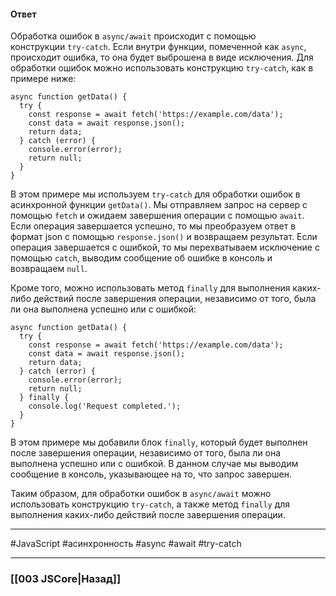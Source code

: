 #### Ответ

Обработка ошибок в `async/await` происходит с помощью конструкции `try-catch`. Если внутри функции, помеченной как `async`, происходит ошибка, то она будет выброшена в виде исключения. Для обработки ошибок можно использовать конструкцию `try-catch`, как в примере ниже:

```
async function getData() {
  try {
    const response = await fetch('https://example.com/data');
    const data = await response.json();
    return data;
  } catch (error) {
    console.error(error);
    return null;
  }
}
```

В этом примере мы используем `try-catch` для обработки ошибок в асинхронной функции `getData()`. Мы отправляем запрос на сервер с помощью `fetch` и ожидаем завершения операции с помощью `await`. Если операция завершается успешно, то мы преобразуем ответ в формат json с помощью `response.json()` и возвращаем результат. Если операция завершается с ошибкой, то мы перехватываем исключение с помощью `catch`, выводим сообщение об ошибке в консоль и возвращаем `null`.

Кроме того, можно использовать метод `finally` для выполнения каких-либо действий после завершения операции, независимо от того, была ли она выполнена успешно или с ошибкой:

```
async function getData() {
  try {
    const response = await fetch('https://example.com/data');
    const data = await response.json();
    return data;
  } catch (error) {
    console.error(error);
    return null;
  } finally {
    console.log('Request completed.');
  }
}
```

В этом примере мы добавили блок `finally`, который будет выполнен после завершения операции, независимо от того, была ли она выполнена успешно или с ошибкой. В данном случае мы выводим сообщение в консоль, указывающее на то, что запрос завершен.

Таким образом, для обработки ошибок в `async/await` можно использовать конструкцию `try-catch`, а также метод `finally` для выполнения каких-либо действий после завершения операции.

___
 #JavaScript #асинхронность #async #await #try-catch 

___

### [[003 JSCore|Назад]]